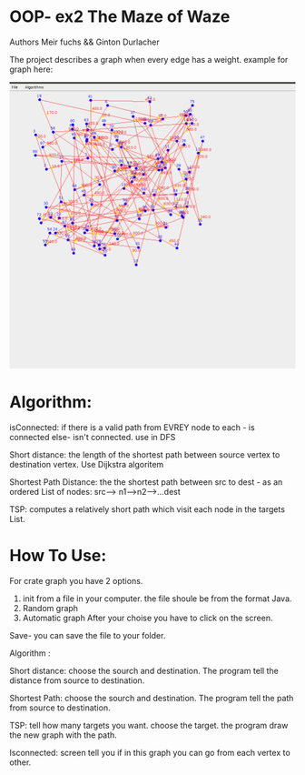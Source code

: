 # OOP- ex2 The Maze of Waze
Authors Meir fuchs && Ginton Durlacher

The project describes a graph when every edge has a weight. 
example for graph here:

![Test Image 1](https://github.com/GintonD/OOP-ex2/blob/master/graphPaint.png?raw=true)

# Algorithm:
isConnected: if there is a valid path from EVREY node to each - is connected else- isn't connected. use in DFS

Short distance: the length of the shortest path between source vertex to destination vertex. Use Dijkstra algoritem

Shortest Path Distance: the the shortest path between src to dest - as an ordered List of nodes:
src--> n1-->n2-->...dest
 
TSP: computes a relatively short path which visit each node in the targets List.
 
 # How To Use:
 For crate graph you have 2 options. 
 1. init from a file in your computer. the file shoule be from the format Java. 
 2. Random graph
 3. Automatic graph
 After your choise you have to click on the screen.
 
 Save- you can save the file to your folder.
 
 Algorithm :
 
 Short distance: choose the sourch and destination. The program tell the distance from source to destination.
 
 Shortest Path: choose the sourch and destination. The program tell the path from source to destination.
 
 TSP: tell how many targets you want. choose the target. the program draw the new graph with the path.
 
 Isconnected: screen tell you if in this graph you can go from each vertex to other.
 

